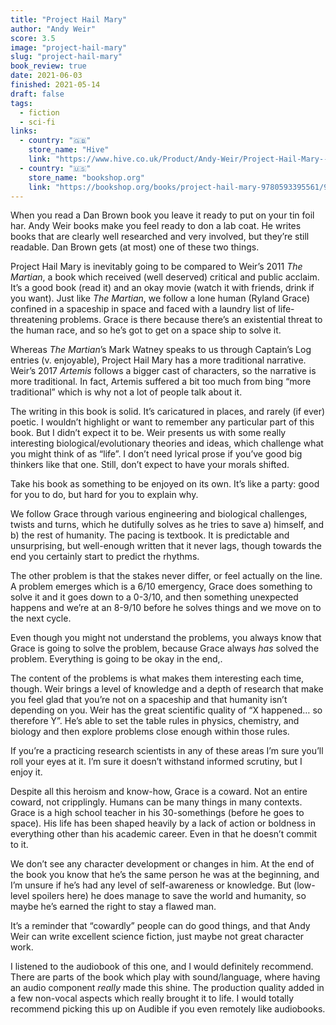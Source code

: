 ```yaml
---
title: "Project Hail Mary"
author: "Andy Weir"
score: 3.5
image: "project-hail-mary"
slug: "project-hail-mary"
book_review: true
date: 2021-06-03
finished: 2021-05-14
draft: false
tags:
  - fiction
  - sci-fi
links:
  - country: "🇬🇧"
    store_name: "Hive"
    link: "https://www.hive.co.uk/Product/Andy-Weir/Project-Hail-Mary--From-the-bestselling-author-of-The-Martian/25683365"
  - country: "🇺🇸"
    store_name: "bookshop.org"
    link: "https://bookshop.org/books/project-hail-mary-9780593395561/9780593135204"
---
```


When you read a Dan Brown book you leave it ready to put on your tin foil har. Andy Weir books make you feel ready to don a lab coat. He writes books that are clearly well researched and very involved, but they’re still readable. Dan Brown gets (at most) one of these two things.

Project Hail Mary is inevitably going to be compared to Weir’s 2011 _The Martian_, a book which received (well deserved) critical and public acclaim. It’s a good book (read it) and an okay movie (watch it with friends, drink if you want). Just like _The Martian_, we follow a lone human (Ryland Grace) confined in a spaceship in space and faced with a laundry list of life-threatening problems. Grace is there because there’s an existential threat to the human race, and so he’s got to get on a space ship to solve it.

Whereas _The Martian_’s Mark Watney speaks to us through Captain’s Log entries (v. enjoyable), Project Hail Mary has a more traditional narrative. Weir’s 2017 _Artemis_ follows a bigger cast of characters, so the narrative is more traditional. In fact, Artemis suffered a bit too much from bing “more traditional” which is why not a lot of people talk about it.

The writing in this book is solid. It’s caricatured in places, and rarely (if ever) poetic. I wouldn’t highlight or want to remember any particular part of this book. But I didn’t expect it to be. Weir presents us with some really interesting biological/evolutionary theories and ideas, which challenge what you might think of as “life”. I don’t need lyrical prose if you’ve good big thinkers like that one. Still, don’t expect to have your morals shifted.

Take his book as something to be enjoyed on its own. It’s like a party: good for you to do, but hard for you to explain why.

We follow Grace through various engineering and biological challenges, twists and turns, which he dutifully solves as he tries to save a) himself, and b) the rest of humanity. The pacing is textbook. It is predictable and unsurprising, but well-enough written that it never lags, though towards the end you certainly start to predict the rhythms.

The other problem is that the stakes never differ, or feel actually on the line. A problem emerges which is a 6/10 emergency, Grace does something to solve it and it goes down to a 0-3/10, and then something unexpected happens and we’re at an 8-9/10 before he solves things and we move on to the next cycle.

Even though you might not understand the problems, you always know that Grace is going to solve the problem, because Grace always _has_ solved the problem. Everything is going to be okay in the end,.

The content of the problems is what makes them interesting each time, though. Weir brings a level of knowledge and a depth of research that make you feel glad that you’re not on a spaceship and that humanity isn’t depending on you. Weir has the great scientific quality of “X happened… so therefore Y”. He’s able to set the table rules in physics, chemistry, and biology and then explore problems close enough within those rules.

If you’re a practicing research scientists in any of these areas I’m sure you’ll roll your eyes at it. I’m sure it doesn’t withstand informed scrutiny, but I enjoy it.

Despite all this heroism and know-how, Grace is a coward. Not an entire coward, not cripplingly. Humans can be many things in many contexts. Grace is a high school teacher in his 30-somethings (before he goes to space). His life has been shaped heavily by a lack of action or boldness in everything other than his academic career. Even in that he doesn’t commit to it.

We don’t see any character development or changes in him. At the end of the book you know that he’s the same person he was at the beginning, and I’m unsure if he’s had any level of self-awareness or knowledge. But (low-level spoilers here) he does manage to save the world and humanity, so maybe he’s earned the right to stay a flawed man.

It’s a reminder that “cowardly” people can do good things, and that Andy Weir can write excellent science fiction, just maybe not great character work.

I listened to the audiobook of this one, and I would definitely recommend. There are parts of the book which play with sound/language, where having an audio component _really_ made this shine. The production quality added in a few non-vocal aspects which really brought it to life. I would totally recommend picking this up on Audible if you even remotely like audiobooks.
